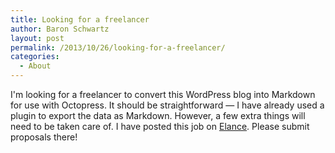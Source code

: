 ```yaml
---
title: Looking for a freelancer
author: Baron Schwartz
layout: post
permalink: /2013/10/26/looking-for-a-freelancer/
categories:
  - About
---
```

I'm looking for a freelancer to convert this WordPress blog into Markdown for use with Octopress. It should be straightforward &#8212; I have already used a plugin to export the data as Markdown. However, a few extra things will need to be taken care of. I have posted this job on [Elance][1]. Please submit proposals there!

 [1]: https://www.elance.com/j/convert-wordpress-site-octopress/48229999/
